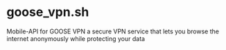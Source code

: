 # goose_vpn.sh
Mobile-API for GOOSE VPN a secure VPN service that lets you browse the internet anonymously while protecting your data
